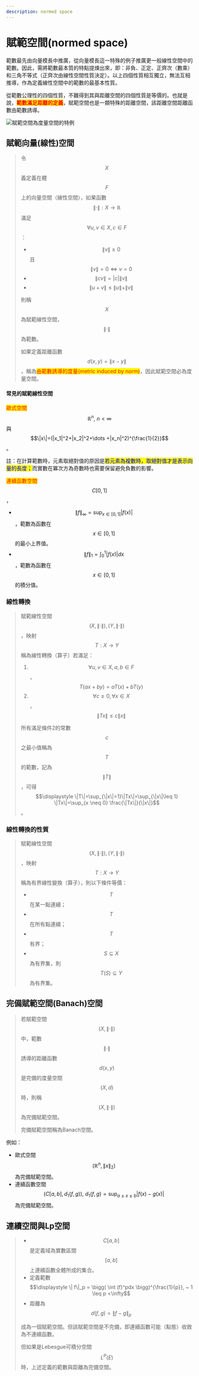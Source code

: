 ```yaml
---
description: normed space
---
```


# 賦範空間(normed space)

範數最先由向量模長中推廣，從向量模長這一特殊的例子推廣更一般線性空間中的範數。因此，需將範數最本質的特點提煉出來，即：非負、正定、正齊次（數乘）和三角不等式（正齊次由線性空間性質決定）。以上四個性質相互獨立，無法互相推導，作為定義線性空間中的範數的最基本性質。

從範數公理性的四個性質，不難得到其與距離空間的四個性質是等價的。也就是說，<mark style="color:red;">**範數滿足距離的定義**</mark>，賦範空間也是一類特殊的距離空間，該距離空間距離函數由範數誘導。

![賦範空間為度量空間的特例](../.gitbook/assets/250px-Mathematical\_Spaces-min.png)

## 賦範向量(線性)空間

> 令$$X$$義定義在體$$F$$上的向量空間（線性空間），如果函數$$\| \cdot\|: X \rightarrow \mathbb{R}$$滿足$$\forall u,v \in X, c\in F$$：
>
> * $$\| v\| \geq 0$$且$$\| v \| = 0 \Leftrightarrow v=0$$
> * $$\| cv\| = |c| \|v\|$$
> * $$\|u+v\| \leq \|u\| + \|v\|$$
>
> 則稱$$X$$為賦範線性空間，$$\| \cdot\|$$為範數。
>
> 如果定義距離函數$$d(x,y)=\|x-y\|$$，稱為<mark style="color:red;">由範數誘導的度量(metric induced by norm)</mark>，因此賦範空間必為度量空間。

#### 常見的賦範線性空間

<mark style="color:red;">歐式空間</mark>$$\mathbb{R}^n, ~n < \infty$$與$$\|x\|=(|x_1|^2+|x_2|^2+\dots +|x_n|^2)^{\frac{1}{2}}$$。

註：在計算範數時，元素取絕對值的原因是<mark style="color:blue;">若元素為複數時，取絕對值才是表示向量的長度；</mark>而實數在冪次方為奇數時也需要保留避免負數的影響。

<mark style="color:red;">連續函數空間</mark>$$C[0,1]$$，

* $$\displaystyle \|f\|_\infty = \sup_{x \in [0,1]} |f(x)|$$，範數為函數在$$x\in[0,1]$$的最小上界值。
* $$\displaystyle \|f\|_1 = \int_0^1 |f(x)|dx$$，範數為函數在$$x\in[0,1]$$的積分值。

### 線性轉換

> 賦範線性空間$$(X, \|\cdot\|), (Y, \|\cdot\|)$$，映射$$T: X\rightarrow Y$$稱為線性轉換（算子）若滿足：
>
> 1. $$\forall u,v \in X, a,b \in F$$，$$T(ax+by)=aT(x)+bT(y)$$
> 2. $$\forall c \geq 0, \forall x \in X$$，$$\|Tx\| \leq c\|x\|$$
>
> 所有滿足條件2的常數$$c$$之最小值稱為$$T$$的範數，記為$$\|T\|$$，可得 $$\displaystyle \|T\|=\sup_{\|x\|=1}\|Tx\|=\sup_{\|x\|\leq 1} \|Tx\|=\sup_{x \neq 0} \frac{\|Tx\|}{\|x\|}$$。

### 線性轉換的性質

> 賦範線性空間$$(X, \|\cdot\|), (Y, \|\cdot\|)$$，映射$$T: X\rightarrow Y$$稱為有界線性變換（算子），則以下條件等價：
>
> * $$T$$在某一點連續；
> * $$T$$在所有點連續；
> * $$T$$有界；
> * $$S \subseteq  X$$為有界集，則$$T(S) \subseteq Y$$為有界集。

## 完備賦範空間(Banach)空間

> 若賦範空間$$(X, \| \cdot\|)$$中，範數$$\| \cdot\|$$誘導的距離函數$$d(x,y)$$是完備的度量空間$$(X,d)$$時，則稱$$(X,\|\cdot\|)$$為完備賦範空間。
>
> 完備賦範空間稱為Banach空間。

例如：

* 歐式空間$$(\mathbb{R}^n, \|x\|_2)$$為完備賦範空間。
* 連續函數空間$$(C[a,b], d_1(f,g)), ~ d_1(f,g)=\sup_{a \leq x \leq b}|f(x)-g(x)|$$為完備賦範空間。

## 連續空間與Lp空間

> * $$C[a,b]$$是定義域為實數區間$$[a,b]$$上連續函數全體所成的集合。
> * 定義範數 $$\displaystyle \| f\|_p = \bigg( \int (f)^pdx \bigg)^{\frac{1}{p}}, ~ 1 \leq p <\infty$$
> * 距離為$$d(f,g)=\| f -g \|_p$$
>
> 成為一個賦範空間。但該賦範空間是不完備，即連續函數可能（點態）收斂為不連續函數。
>
> 但如果是Lebesgue可積分空間$$L^P(E)$$時，上述定義的範數與距離為完備空間。

